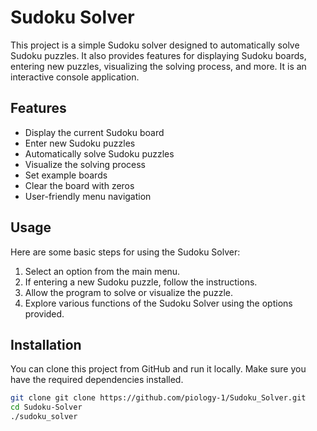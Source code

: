 # Sudoku Solver

This project is a simple Sudoku solver designed to automatically solve Sudoku puzzles. It also provides features for displaying Sudoku boards, entering new puzzles, visualizing the solving process, and more. It is an interactive console application.

## Features

- Display the current Sudoku board
- Enter new Sudoku puzzles
- Automatically solve Sudoku puzzles
- Visualize the solving process
- Set example boards
- Clear the board with zeros
- User-friendly menu navigation

## Usage

Here are some basic steps for using the Sudoku Solver:

1. Select an option from the main menu.
2. If entering a new Sudoku puzzle, follow the instructions.
3. Allow the program to solve or visualize the puzzle.
4. Explore various functions of the Sudoku Solver using the options provided.

## Installation

You can clone this project from GitHub and run it locally. Make sure you have the required dependencies installed.

```bash
git clone git clone https://github.com/piology-1/Sudoku_Solver.git
cd Sudoku-Solver
./sudoku_solver
```
